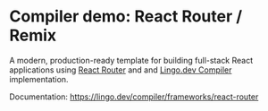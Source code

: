 # Compiler demo: React Router / Remix

A modern, production-ready template for building full-stack React applications using [React Router](https://reactrouter.com/) and and [Lingo.dev Compiler](https://lingop.dev/compiler) implementation.

Documentation: https://lingo.dev/compiler/frameworks/react-router
